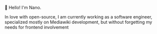 👋 Hello! I'm Nano.

In love with open-source, I am currently working as a software engineer, specialized mostly on Mediawiki development, but without forgetting my needs for frontend involvement
